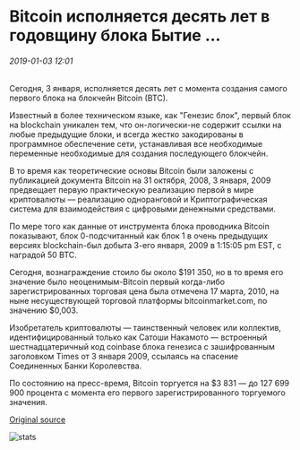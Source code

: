 # Bitcoin исполняется десять лет в годовщину блока Бытие ...

###### 2019-01-03 12:01

Сегодня, 3 января, исполняется десять лет с момента создания самого первого блока на блокчейн Bitcoin (BTC).

Известный в более техническом языке, как "Генезис блок", первый блок на blockchain уникален тем, что он-логически-не содержит ссылки на любые предыдущие блоки, и всегда жестко закодированы в программное обеспечение сети, устанавливая все необходимые переменные необходимые для создания последующего блокчейн.

В то время как теоретические основы Bitcoin были заложены с публикацией документа Bitcoin на 31 октября, 2008, 3 января, 2009 предвещает первую практическую реализацию первой в мире криптовалюты — реализацию одноранговой и Криптографическая система для взаимодействия с цифровыми денежными средствами.

По мере того как данные от инструмента блока проводника Bitcoin показывают, блок 0-подсчитанный как блок 1 в очень предыдущих версиях blockchain-был добыта 3-его января, 2009 в 1:15:05 pm EST, с наградой 50 BTC.

Сегодня, вознаграждение стоило бы около $191 350, но в то время его значение было неоценимым-Bitcoin первый когда-либо зарегистрированных торговая цена была отмечена 17 марта, 2010, на ныне несуществующей торговой платформы bitcoinmarket.com, по значению $0,003.

Изобретатель криптовалюты — таинственный человек или коллектив, идентифицированный только как Сатоши Накамото — встроенный шестнадцатеричный код coinbase блока генезиса с зашифрованным заголовком Times от 3 января 2009, ссылаясь на спасение Соединенных Банки Королевства.

По состоянию на пресс-время, Bitcoin торгуется на $3 831 — до 127 699 900 процента с момента его первого зарегистрированного торгуемого значения.

[Original source](https://cointelegraph.com/news/bitcoin-turns-ten-on-anniversary-of-genesis-block)

![stats](https://c.statcounter.com/11760860/0/a89fa40b/1/ "stats")